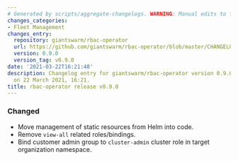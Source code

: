 ```yaml
---
# Generated by scripts/aggregate-changelogs. WARNING: Manual edits to this files will be overwritten.
changes_categories:
- Fleet Management
changes_entry:
  repository: giantswarm/rbac-operator
  url: https://github.com/giantswarm/rbac-operator/blob/master/CHANGELOG.md#090---2021-03-22
  version: 0.9.0
  version_tag: v0.9.0
date: '2021-03-22T16:21:48'
description: Changelog entry for giantswarm/rbac-operator version 0.9.0, published
  on 22 March 2021, 16:21.
title: rbac-operator release v0.9.0
---
```


### Changed
- Move management of static resources from Helm into code.
- Remove `view-all` related roles/bindings.
- Bind customer admin group to `cluster-admin` cluster role in target organization namespace.
